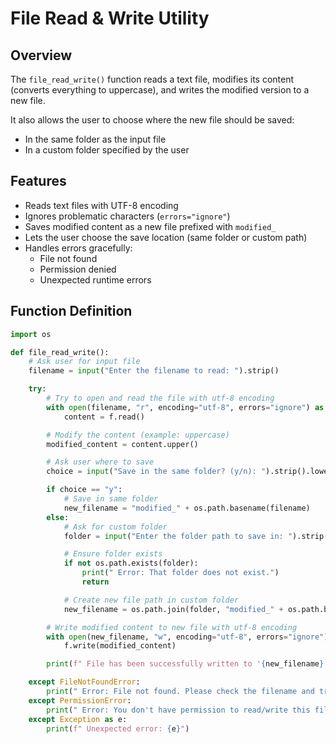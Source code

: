 # File Read & Write Utility

## Overview
The `file_read_write()` function reads a text file, modifies its content (converts everything to uppercase), and writes the modified version to a new file.

It also allows the user to choose where the new file should be saved:
- In the same folder as the input file  
- In a custom folder specified by the user  

## Features
- Reads text files with UTF-8 encoding  
- Ignores problematic characters (`errors="ignore"`)  
- Saves modified content as a new file prefixed with `modified_`  
- Lets the user choose the save location (same folder or custom path)  
- Handles errors gracefully:
  - File not found  
  - Permission denied  
  - Unexpected runtime errors  

## Function Definition
```python
import os

def file_read_write():
    # Ask user for input file
    filename = input("Enter the filename to read: ").strip()

    try:
        # Try to open and read the file with utf-8 encoding
        with open(filename, "r", encoding="utf-8", errors="ignore") as f:
            content = f.read()

        # Modify the content (example: uppercase)
        modified_content = content.upper()

        # Ask user where to save
        choice = input("Save in the same folder? (y/n): ").strip().lower()

        if choice == "y":
            # Save in same folder
            new_filename = "modified_" + os.path.basename(filename)
        else:
            # Ask for custom folder
            folder = input("Enter the folder path to save in: ").strip()

            # Ensure folder exists
            if not os.path.exists(folder):
                print(" Error: That folder does not exist.")
                return

            # Create new file path in custom folder
            new_filename = os.path.join(folder, "modified_" + os.path.basename(filename))

        # Write modified content to new file with utf-8 encoding
        with open(new_filename, "w", encoding="utf-8", errors="ignore") as f:
            f.write(modified_content)

        print(f" File has been successfully written to '{new_filename}'")

    except FileNotFoundError:
        print(" Error: File not found. Please check the filename and try again.")
    except PermissionError:
        print(" Error: You don't have permission to read/write this file.")
    except Exception as e:
        print(f" Unexpected error: {e}")
